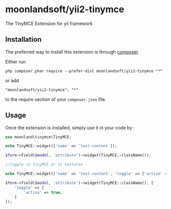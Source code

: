 moonlandsoft/yii2-tinymce
=========================
The TinyMCE Extension for yii framework

Installation
------------

The preferred way to install this extension is through [composer](http://getcomposer.org/download/).

Either run

```
php composer.phar require --prefer-dist moonlandsoft/yii2-tinymce "*"
```

or add

```
"moonlandsoft/yii2-tinymce": "*"
```

to the require section of your `composer.json` file.


Usage
-----

Once the extension is installed, simply use it in your code by  :

```php
use moonland\tinymce\TinyMCE;

echo TinyMCE::widget(['name' => 'text-content']);

$form->field($model, 'attribute')->widget(TinyMCE::className());

//toggle to tinyMCE or to textarea

echo TinyMCE::widget(['name' => 'text-content', 'toggle' => ['active' => true]]);

$form->field($model, 'attribute')->widget(TinyMCE::className(), [
	'toggle' => [
		'active' => true,
	]
]);
```